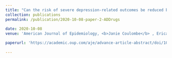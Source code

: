 ```yaml
---
title: "Can the risk of severe depression-related outcomes be reduced by tailoring the antidepressant therapy to patient characteristics?"
collection: publications
permalink: /publication/2020-10-08-paper-2-ADDrugs
 
date: 2020-10-08
venue: 'American Journal of Epidemiology, <b>Janie Coulombe</b> , Erica EM Moodie, Susan M Shortreed, and Christel Renoux'

paperurl: 'https://academic.oup.com/aje/advance-article-abstract/doi/10.1093/aje/kwaa260/6028714?redirectedFrom=fulltext'
 
---
```

